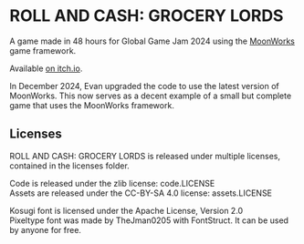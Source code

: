 # ROLL AND CASH: GROCERY LORDS

A game made in 48 hours for Global Game Jam 2024 using the [MoonWorks](https://github.com/MoonsideGames/MoonWorks) game framework.

Available [on itch.io](https://prophetgoddess.itch.io/roll-and-cash-grocery-lords).

In December 2024, Evan upgraded the code to use the latest version of MoonWorks. This now serves as a decent example of a small but complete game that uses the MoonWorks framework.

## Licenses

ROLL AND CASH: GROCERY LORDS is released under multiple licenses, contained in the licenses folder.

Code is released under the zlib license: code.LICENSE\
Assets are released under the CC-BY-SA 4.0 license: assets.LICENSE

Kosugi font is licensed under the Apache License, Version 2.0\
Pixeltype font was made by TheJman0205 with FontStruct. It can be used by anyone for free.
